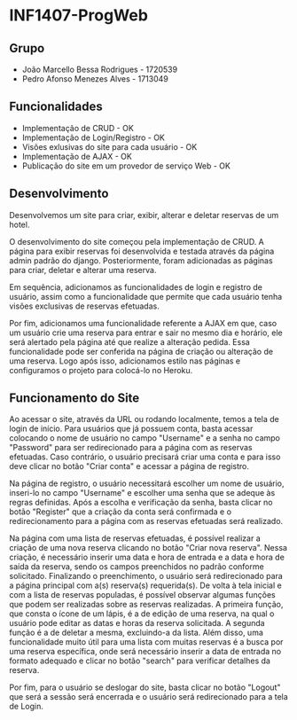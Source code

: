 # INF1407-ProgWeb

## Grupo

- João Marcello Bessa Rodrigues - 1720539
- Pedro Afonso Menezes Alves - 1713049

## Funcionalidades

- Implementação de CRUD - OK
- Implementação de Login/Registro - OK
- Visões exlusivas do site para cada usuário - OK
- Implementação de AJAX - OK
- Publicação do site em um provedor de serviço Web - OK

## Desenvolvimento

Desenvolvemos um site para criar, exibir, alterar e deletar reservas de um hotel. 

O desenvolvimento do site começou pela implementação de CRUD. A página para exibir reservas foi desenvolvida e testada através da página admin padrão do django. Posteriormente, foram adicionadas as páginas para criar, deletar e alterar uma reserva.

Em sequência, adicionamos as funcionalidades de login e registro de usuário, assim como a funcionalidade que permite que cada usuário tenha visões exclusivas de reservas efetuadas.

Por fim, adicionamos uma funcionalidade referente a AJAX em que, caso um usuário crie uma reserva para entrar e sair no mesmo dia e horário, ele será alertado pela página até que realize a alteração pedida. Essa funcionalidade pode ser conferida na página de criação ou alteração de uma reserva. Logo após isso, adicionamos estilo nas páginas e configuramos o projeto para colocá-lo no Heroku.

## Funcionamento do Site

Ao acessar o site, através da URL ou rodando localmente, temos a tela de login de início. Para usuários que já possuem conta, basta acessar colocando o nome de usuário no campo "Username" e a senha no campo "Password" para ser redirecionado para a página com as reservas efetuadas. Caso contrário, o usuário precisará criar uma conta e para isso deve clicar no botão "Criar conta" e acessar a página de registro.

Na página de registro, o usuário necessitará escolher um nome de usuário, inseri-lo no campo "Username" e escolher uma senha que se adeque às regras definidas. Após a escolha e verificação da senha, basta clicar no botão "Register" que a criação da conta será confirmada e o redirecionamento para a página com as reservas efetuadas será realizado.

Na página com uma lista de reservas efetuadas, é possível realizar a criação de uma nova reserva clicando no botão "Criar nova reserva". Nessa criação, é necessário inserir uma data e hora de entrada e a data e hora de saída da reserva, sendo os campos preenchidos no padrão conforme solicitado. Finalizando o preenchimento, o usuário será redirecionado para a página principal com a(s) reserva(s) requerida(s). De volta à tela inicial e com a lista de reservas populadas, é possível observar algumas funções que podem ser realizadas sobre as reservas realizadas. A primeira função, que consta o ícone de um lápis, é a de edição de uma reserva, na qual o usuário pode editar as datas e horas da reserva solicitada. A segunda função é a de deletar a mesma, excluindo-a da lista. Além disso, uma funcionalidade muito útil para uma lista com muitas reservas é a busca por uma reserva específica, onde será necessário inserir a data de entrada no formato adequado e clicar no botão "search" para verificar detalhes da reserva.

Por fim, para o usuário se deslogar do site, basta clicar no botão "Logout" que será a sessão será encerrada e o usuário será redirecionado para a tela de Login.
